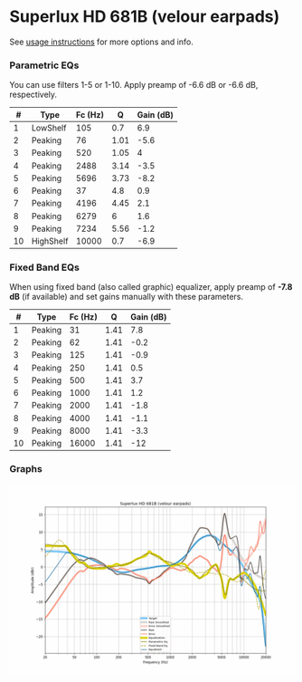 # Superlux HD 681B (velour earpads)
See [usage instructions](https://github.com/jaakkopasanen/AutoEq#usage) for more options and info.

### Parametric EQs
You can use filters 1-5 or 1-10. Apply preamp of -6.6 dB or -6.6 dB, respectively.

|   # | Type      |   Fc (Hz) |    Q |   Gain (dB) |
|-----|-----------|-----------|------|-------------|
|   1 | LowShelf  |       105 | 0.7  |         6.9 |
|   2 | Peaking   |        76 | 1.01 |        -5.6 |
|   3 | Peaking   |       520 | 1.05 |         4   |
|   4 | Peaking   |      2488 | 3.14 |        -3.5 |
|   5 | Peaking   |      5696 | 3.73 |        -8.2 |
|   6 | Peaking   |        37 | 4.8  |         0.9 |
|   7 | Peaking   |      4196 | 4.45 |         2.1 |
|   8 | Peaking   |      6279 | 6    |         1.6 |
|   9 | Peaking   |      7234 | 5.56 |        -1.2 |
|  10 | HighShelf |     10000 | 0.7  |        -6.9 |

### Fixed Band EQs
When using fixed band (also called graphic) equalizer, apply preamp of **-7.8 dB** (if available) and set gains manually with these parameters.

|   # | Type    |   Fc (Hz) |    Q |   Gain (dB) |
|-----|---------|-----------|------|-------------|
|   1 | Peaking |        31 | 1.41 |         7.8 |
|   2 | Peaking |        62 | 1.41 |        -0.2 |
|   3 | Peaking |       125 | 1.41 |        -0.9 |
|   4 | Peaking |       250 | 1.41 |         0.5 |
|   5 | Peaking |       500 | 1.41 |         3.7 |
|   6 | Peaking |      1000 | 1.41 |         1.2 |
|   7 | Peaking |      2000 | 1.41 |        -1.8 |
|   8 | Peaking |      4000 | 1.41 |        -1.1 |
|   9 | Peaking |      8000 | 1.41 |        -3.3 |
|  10 | Peaking |     16000 | 1.41 |       -12   |

### Graphs
![](./Superlux%20HD%20681B%20(velour%20earpads).png)
